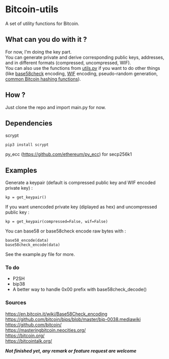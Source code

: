 # Bitcoin-utils
A set of utility functions for Bitcoin.

## What can you do with it ?
For now, I'm doing the key part.  
You can generate private and derive corresponding public keys, addresses, and in different formats (compressed, uncompressed, WIF).  
You can also use the functions from [utils.py](https://github.com/darosior/bitcoin-utils/blob/master/utils.py) if you want to do other things (like [base58check](https://github.com/darosior/bitcoin-utils/blob/master/utils.py#L53) encoding, [WIF](https://github.com/darosior/bitcoin-utils/blob/master/utils.py#L46) encoding, pseudo-random generation, [common Bitcoin hashing functions](https://github.com/darosior/bitcoin-utils/blob/master/utils.py#L19)).  

## How ?
Just clone the repo and import main.py for now.  
   
## Dependencies
scrypt
```
pip3 install scrypt
```
py_ecc (https://github.com/ethereum/py_ecc) for secp256k1

## Examples
Generate a keypair (default is compressed public key and WIF encoded private key) : 
```
kp = get_keypair()
```
If you want unencoded private key (diplayed as hex) and uncompressed public key : 
```
kp = get_keypair(compressed=False, wif=False)
```
You can base58 or base58check encode raw bytes with : 
```
base58_encode(data)
base58check_encode(data)
```
   
   
See the example.py file for more.
  
### To do
- P2SH
- bip38
- A better way to handle 0x00 prefix with base58check_decode()
  
### Sources
https://en.bitcoin.it/wiki/Base58Check_encoding  
https://github.com/bitcoin/bips/blob/master/bip-0038.mediawiki  
https://github.com/bitcoin/  
https://masteringbitcoin.neocities.org/  
https://bitcoin.org/  
https://bitcointalk.org/  
  
**_Not finished yet, any remark or feature request are welcome_**
